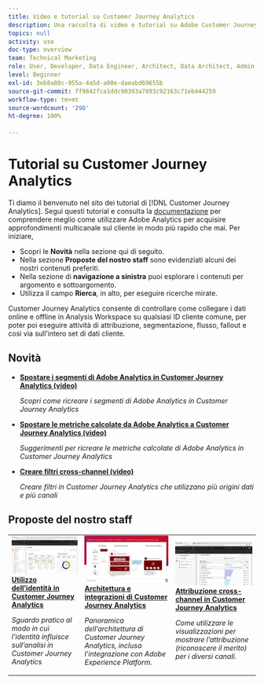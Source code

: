 ```yaml
---
title: Video e tutorial su Customer Journey Analytics
description: Una raccolta di video e tutorial su Adobe Customer Journey Analytics.
topics: null
activity: use
doc-type: overview
team: Technical Marketing
role: User, Developer, Data Engineer, Architect, Data Architect, Admin, Leader
level: Beginner
exl-id: 3eb8a80c-955a-4a5d-a00e-daeabd69655b
source-git-commit: ff9842fca1ddc90393a7893c92163c71eb444259
workflow-type: tm+mt
source-wordcount: '298'
ht-degree: 100%

---
```


# Tutorial su Customer Journey Analytics

Ti diamo il benvenuto nel sito dei tutorial di [!DNL Customer Journey Analytics].  Segui questi tutorial e consulta la [documentazione](https://experienceleague.adobe.com/docs/analytics-platform/using/cja-landing.html?lang=it) per comprendere meglio come utilizzare Adobe Analytics per acquisire approfondimenti multicanale sul cliente in modo più rapido che mai.  Per iniziare,

* Scopri le **Novità** nella sezione qui di seguito.
* Nella sezione **Proposte del nostro staff** sono evidenziati alcuni dei nostri contenuti preferiti.
* Nella sezione di **navigazione a sinistra** puoi esplorare i contenuti per argomento e sottoargomento.
* Utilizza il campo **Rierca**, in alto, per eseguire ricerche mirate.

Customer Journey Analytics consente di controllare come collegare i dati online e offline in Analysis Workspace su qualsiasi ID cliente comune, per poter poi eseguire attività di attribuzione, segmentazione, flusso, fallout e così via sull’intero set di dati cliente.

<div id="whats-new-section">

## Novità

* **[Spostare i segmenti di Adobe Analytics in Customer Journey Analytics (video)](components/filters/moving-adobe-analytics-segments-to-customer-journey-analytics.md)**

   *Scopri come ricreare i segmenti di Adobe Analytics in Customer Journey Analytics*

* **[Spostare le metriche calcolate da Adobe Analytics a Customer Journey Analytics (video)](components/calc-metrics/moving-your-calculated-metrics-from-adobe-analytics-to-customer-journey-analytics.md)**

   *Suggerimenti per ricreare le metriche calcolate di Adobe Analytics in Customer Journey Analytics*

* **[Creare filtri cross-channel (video)](components/filters/creating-cross-channel-filters-in-customer-journey-analytics.md)**

   *Creare filtri in Customer Journey Analytics che utilizzano più origini dati e più canali*
</div>

<div id="recs-overview-body-1"></div>
<div id="recs-overview-body-2"></div>
<div id="recs-overview-body-3"></div>
<div id="recs-overview-body-4"></div>
<div id="recs-overview-body-5"></div>
<div id="recs-overview-body-6"></div>

<div id="staff-picks-section">

## Proposte del nostro staff

<table>
<tr>
  <td>
    <a href="visitor-id/understanding-how-customer-journey-analytics-uses-identity.md">
      <img alt="Utilizzo dell’identità in CJA" src="assets/30750.jpg" />
    </a>
    <div>
      <a href="visitor-id/understanding-how-customer-journey-analytics-uses-identity.md">
    <strong>Utilizzo dell’identità in Customer Journey Analytics</strong>
    </a>
    </div>
    <p>
    <em>Sguardo pratico al modo in cui l’identità influisce sull’analisi in Customer Journey Analytics</em>
    <p>
  </td>
   <td>
    <a href="architecture/architecture-and-integrations-of-cja.md">
      <img alt="Architettura e integrazioni di Customer Journey Analytics" src="assets/32483.jpg" />
    </a>
    <div>
      <a href="architecture/architecture-and-integrations-of-cja.md">
    <strong>Architettura e integrazioni di Customer Journey Analytics</strong>
    </a>
    </div>
    <p>
    <em>Panoramica dell’architettura di Customer Journey Analytics, inclusa l’integrazione con Adobe Experience Platform.</em>
    <p>
  </td>
  <td>
    <a href="visualizations/cross-channel-attribution-in-customer-journey-analytics.md">
      <img alt="Attribuzione cross-channel in Customer Journey Analytics" src="assets/31772.jpg" />
    </a>
    <div>
      <a href="visualizations/cross-channel-attribution-in-customer-journey-analytics.md">
    <strong>Attribuzione cross-channel in Customer Journey Analytics</strong>
    </a>
    </div>
    <p>
    <em>Come utilizzare le visualizzazioni per mostrare l’attribuzione (riconoscere il merito) per i diversi canali.</em>
    <p>
  </td>
</tr>
</table>
</div>
